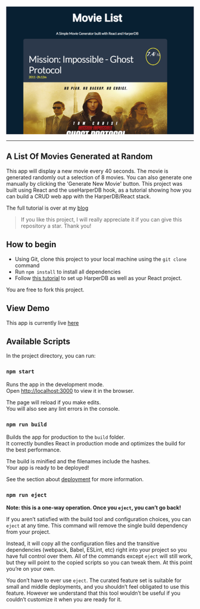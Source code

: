 ![HarperDB Movie Generator](images/MovieListCover.png)
***
## A List Of Movies Generated at Random

This app will display a new movie every 40 seconds. The movie is generated randomly out a selection of 8 movies. You can also generate one manually by clicking the 'Generate New Movie' button. This project was built using React and the useHarperDB hook, as a tutorial showing how you can build a CRUD web app with the HarperDB/React stack.

The full tutorial is over at my [blog](https://ubahthebuilder.tech/react-tutorial-building-a-movie-list-generator-with-react-and-harperdb)

> If you like this project, I will really appreciate it if you can give this repository a star. Thank you!


## How to begin
- Using Git, clone this project to your local machine using the `git clone` command
- Run `npm install` to install all dependencies
- Follow [this tutorial](https://ubahthebuilder.tech/react-tutorial-building-a-movie-list-generator-with-react-and-harperdb) to set up HarperDB as well as your React project.

You are free to fork this project.

## View Demo
This app is currently live [here](https://kingsleyubah.github.io/harperdb-movie-generator/)

## Available Scripts

In the project directory, you can run:

### `npm start`

Runs the app in the development mode.\
Open [http://localhost:3000](http://localhost:3000) to view it in the browser.

The page will reload if you make edits.\
You will also see any lint errors in the console.


### `npm run build`

Builds the app for production to the `build` folder.\
It correctly bundles React in production mode and optimizes the build for the best performance.

The build is minified and the filenames include the hashes.\
Your app is ready to be deployed!

See the section about [deployment](https://facebook.github.io/create-react-app/docs/deployment) for more information.

### `npm run eject`

**Note: this is a one-way operation. Once you `eject`, you can’t go back!**

If you aren’t satisfied with the build tool and configuration choices, you can `eject` at any time. This command will remove the single build dependency from your project.

Instead, it will copy all the configuration files and the transitive dependencies (webpack, Babel, ESLint, etc) right into your project so you have full control over them. All of the commands except `eject` will still work, but they will point to the copied scripts so you can tweak them. At this point you’re on your own.

You don’t have to ever use `eject`. The curated feature set is suitable for small and middle deployments, and you shouldn’t feel obligated to use this feature. However we understand that this tool wouldn’t be useful if you couldn’t customize it when you are ready for it.
